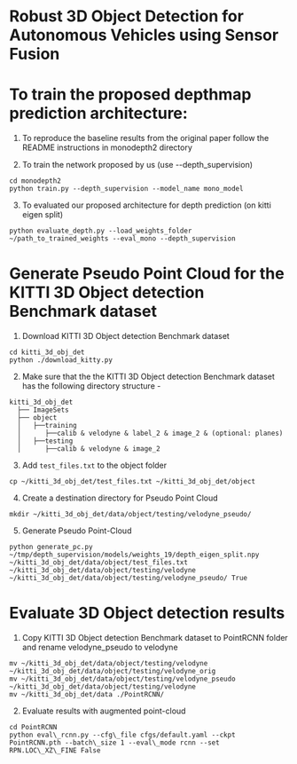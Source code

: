 # Robust 3D Object Detection for Autonomous Vehicles using Sensor Fusion

# To train the proposed depthmap prediction architecture:

1. To reproduce the baseline results from the original paper follow the README instructions in monodepth2 directory

2. To train the network proposed by us (use --depth_supervision)
```
cd monodepth2
python train.py --depth_supervision --model_name mono_model
```

3. To evaluated our proposed architecture for depth prediction (on kitti eigen split)
```
python evaluate_depth.py --load_weights_folder ~/path_to_trained_weights --eval_mono --depth_supervision
```

# Generate Pseudo Point Cloud for the KITTI 3D Object detection Benchmark dataset

1. Download KITTI 3D Object detection Benchmark dataset
```
cd kitti_3d_obj_det
python ./download_kitty.py
```

2. Make sure that the the KITTI 3D Object detection Benchmark dataset has the following directory structure - 
```
kitti_3d_obj_det
  ├── ImageSets
  ├── object
  │   ├──training
  │      ├──calib & velodyne & label_2 & image_2 & (optional: planes)
  │   ├──testing
  │      ├──calib & velodyne & image_2
```

3. Add `test_files.txt` to the object folder
```
cp ~/kitti_3d_obj_det/test_files.txt ~/kitti_3d_obj_det/object
```

4. Create a destination directory for Pseudo Point Cloud
```
mkdir ~/kitti_3d_obj_det/data/object/testing/velodyne_pseudo/
```

5. Generate Pseudo Point-Cloud
```
python generate_pc.py ~/tmp/depth_supervision/models/weights_19/depth_eigen_split.npy ~/kitti_3d_obj_det/data/object/test_files.txt ~/kitti_3d_obj_det/data/object/testing/velodyne ~/kitti_3d_obj_det/data/object/testing/velodyne_pseudo/ True
```

# Evaluate 3D Object detection results

1. Copy  KITTI 3D Object detection Benchmark dataset to PointRCNN folder and rename velodyne_pseudo to velodyne
```
mv ~/kitti_3d_obj_det/data/object/testing/velodyne ~/kitti_3d_obj_det/data/object/testing/velodyne_orig
mv ~/kitti_3d_obj_det/data/object/testing/velodyne_pseudo ~/kitti_3d_obj_det/data/object/testing/velodyne
mv ~/kitti_3d_obj_det/data ./PointRCNN/
```

2. Evaluate results with augmented point-cloud
```
cd PointRCNN
python eval\_rcnn.py --cfg\_file cfgs/default.yaml --ckpt PointRCNN.pth --batch\_size 1 --eval\_mode rcnn --set RPN.LOC\_XZ\_FINE False
```
